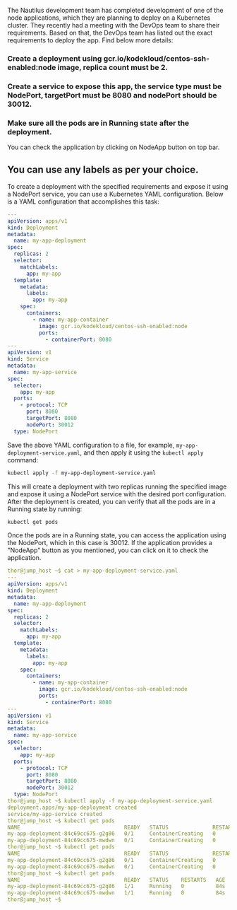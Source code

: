 The Nautilus development team has completed development of one of the node applications, which they are planning to deploy on a Kubernetes cluster. They recently had a meeting with the DevOps team to share their requirements. Based on that, the DevOps team has listed out the exact requirements to deploy the app. Find below more details:


### Create a deployment using gcr.io/kodekloud/centos-ssh-enabled:node image, replica count must be 2.

### Create a service to expose this app, the service type must be NodePort, targetPort must be 8080 and nodePort should be 30012.

### Make sure all the pods are in Running state after the deployment.

You can check the application by clicking on NodeApp button on top bar.


You can use any labels as per your choice.
------------------------------------------------------------------------------------------------------------------------------------------------------------------------------------------------------

To create a deployment with the specified requirements and expose it using a NodePort service, you can use a Kubernetes YAML configuration. Below is a YAML configuration that accomplishes this task:

```yaml
---
apiVersion: apps/v1
kind: Deployment
metadata:
  name: my-app-deployment
spec:
  replicas: 2
  selector:
    matchLabels:
      app: my-app
  template:
    metadata:
      labels:
        app: my-app
    spec:
      containers:
        - name: my-app-container
          image: gcr.io/kodekloud/centos-ssh-enabled:node
          ports:
            - containerPort: 8080
---
apiVersion: v1
kind: Service
metadata:
  name: my-app-service
spec:
  selector:
    app: my-app
  ports:
    - protocol: TCP
      port: 8080
      targetPort: 8080
      nodePort: 30012
  type: NodePort
```

Save the above YAML configuration to a file, for example, `my-app-deployment-service.yaml`, and then apply it using the `kubectl apply` command:

```bash
kubectl apply -f my-app-deployment-service.yaml
```

This will create a deployment with two replicas running the specified image and expose it using a NodePort service with the desired port configuration. After the deployment is created, you can verify that all the pods are in a Running state by running:

```bash
kubectl get pods
```

Once the pods are in a Running state, you can access the application using the NodePort, which in this case is 30012. If the application provides a "NodeApp" button as you mentioned, you can click on it to check the application.





```yaml
thor@jump_host ~$ cat > my-app-deployment-service.yaml
---
apiVersion: apps/v1
kind: Deployment
metadata:
  name: my-app-deployment
spec:
  replicas: 2
  selector:
    matchLabels:
      app: my-app
  template:
    metadata:
      labels:
        app: my-app
    spec:
      containers:
        - name: my-app-container
          image: gcr.io/kodekloud/centos-ssh-enabled:node
          ports:
            - containerPort: 8080
---
apiVersion: v1
kind: Service
metadata:
  name: my-app-service
spec:
  selector:
    app: my-app
  ports:
    - protocol: TCP
      port: 8080
      targetPort: 8080
      nodePort: 30012
  type: NodePort
thor@jump_host ~$ kubectl apply -f my-app-deployment-service.yaml
deployment.apps/my-app-deployment created
service/my-app-service created
thor@jump_host ~$ kubectl get pods
NAME                                 READY   STATUS              RESTARTS   AGE
my-app-deployment-84c69cc675-g2g86   0/1     ContainerCreating   0          10s
my-app-deployment-84c69cc675-mwdwn   0/1     ContainerCreating   0          10s
thor@jump_host ~$ kubectl get pods
NAME                                 READY   STATUS              RESTARTS   AGE
my-app-deployment-84c69cc675-g2g86   0/1     ContainerCreating   0          15s
my-app-deployment-84c69cc675-mwdwn   0/1     ContainerCreating   0          15s
thor@jump_host ~$ kubectl get pods
NAME                                 READY   STATUS    RESTARTS   AGE
my-app-deployment-84c69cc675-g2g86   1/1     Running   0          84s
my-app-deployment-84c69cc675-mwdwn   1/1     Running   0          84s
thor@jump_host ~$ 
```
